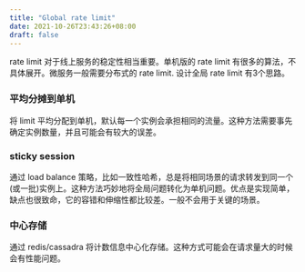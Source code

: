 ```yaml
---
title: "Global rate limit"
date: 2021-10-26T23:43:26+08:00
draft: false
---
```


rate limit 对于线上服务的稳定性相当重要。单机版的 rate limit 有很多的算法，不具体展开。微服务一般需要分布式的 rate limit. 
设计全局 rate limit 有3个思路。

### 平均分摊到单机
将 limit 平均分配到单机，默认每一个实例会承担相同的流量。这种方法需要事先确定实例数量，并且可能会有较大的误差。

### sticky session
通过 load balance 策略，比如一致性哈希，总是将相同场景的请求转发到同一个(或一批)实例上。这种方法巧妙地将全局问题转化为单机问题。优点是实现简单，缺点也很致命，它的容错和伸缩性都比较差。一般不会用于关键的场景。

### 中心存储
通过 redis/cassadra 将计数信息中心化存储。这种方式可能会在请求量大的时候会有性能问题。

